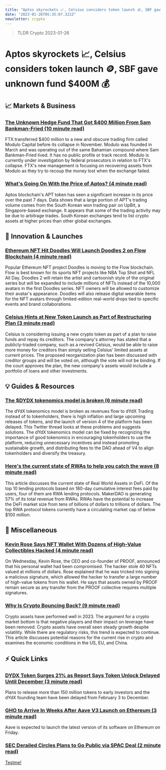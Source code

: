 ```yaml
---
title: "Aptos skyrockets 📈, Celsius considers token launch 🪙, SBF gave unknown fund $400M 💰"
date: "2023-01-26T05:35:07.322Z"
newsletter: crypto
---
```


> TLDR Crypto 2023-01-26

# Aptos skyrockets 📈, Celsius considers token launch 🪙, SBF gave unknown fund $400M 💰

## 📈 Markets & Business

### [The Unknown Hedge Fund That Got $400 Million From Sam Bankman-Fried (10 minute read)](https://archive.is/zKFLi#selection-371.0-374.0?utm_source=tldrnewsletter)

FTX transferred $400 million to a new and obscure trading firm called Modulo Capital before its collapse in November. Modulo was founded in March and was operating out of the same Bahamian compound where Sam Bankman-Fried lived. It has no public profile or track record. Modulo is currently under investigation by federal prosecutors in relation to FTX's collapse. FTX's new management is focusing on recovering assets from Modulo as they try to recoup the money lost when the exchange failed.

### [What's Going On With the Price of Aptos? (4 minute read)](https://decrypt.co/120009/whats-going-on-aptos-price?utm_source=tldrnewsletter)

Aptos blockchain's APT token has seen a significant increase in its price over the past 7 days. Data shows that a large portion of APT's trading volume comes from the South Korean won trading pair on UpBit, a Singapore-based exchange. It appears that some of the trading activity may be due to arbitrage trades. South Korean exchanges tend to list crypto assets at higher prices than other global exchanges.

## 🚀 Innovation & Launches

### [Ethereum NFT Hit Doodles Will Launch Doodles 2 on Flow Blockchain (4 minute read)](https://decrypt.co/119958/ethereum-nft-hit-doodles-launch-doodles-2-flow-blockchain?utm_source=tldrnewsletter)

Popular Ethereum NFT project Doodles is moving to the Flow blockchain. Flow is best known for its sports NFT projects like NBA Top Shot and NFL All Day. Doodles 2 will retain the artist and cartoonish style of the original series but will be expanded to include millions of NFTs instead of the 10,000 avatars in the first Doodles series. NFT owners will be allowed to customize their avatar's appearance. Doodles will also release digital wearable items for the NFT avatars through limited-edition real-world drops tied to specific events and brand collaborations.

### [Celsius Hints at New Token Launch as Part of Restructuring Plan (3 minute read)](https://decrypt.co/119944/celsius-hints-new-token-launch-part-restructuring-plan-report?utm_source=tldrnewsletter)

Celsius is considering issuing a new crypto token as part of a plan to raise funds and repay its creditors. The company's attorney has stated that a publicly-traded company, such as a revived Celsius, would be able to raise more money for creditors than simply selling Celsius' limited assets at current prices. The proposed reorganization plan has been discussed with creditor groups and will be voted on, although the vote will not be binding. If the court approves the plan, the new company's assets would include a portfolio of loans and other investments.

## 💡 Guides & Resources

### [The $DYDX tokenomics model is broken (6 minute read)](https://twitter.com/jdorman81/status/1617966345282551808?utm_source=tldrnewsletter)

The dYdX tokenomics model is broken as revenues flow to dYdX Trading instead of to tokenholders, there is high inflation and large upcoming releases of tokens, and the launch of version 4 of the platform has been delayed. This Twitter thread looks at these problems and suggests solutions. The dYdX tokenomics model can be fixed by recognizing the importance of good tokenomics in encouraging tokenholders to use the platform, reducing unnecessary incentives and instead promoting sustainable growth, and distributing fees to the DAO ahead of V4 to align tokenholders and diversify the treasury.

### [Here's the current state of RWAs to help you catch the wave (8 minute read)](https://twitter.com/DefiIgnas/status/1617799994903523331?utm_source=tldrnewsletter)

This article discusses the current state of Real World Assets in DeFi. Of the top 10 lending protocols based on 180-day cumulative interest fees paid by users, four of them are RWA lending protocols. MakerDAO is generating 57% of its total revenue from RWAs. RWAs have the potential to increase the DeFi market size from tens of billions of dollars to trillions of dollars. The top RWA protocol tokens currently have a circulating market cap of below $100 million.

## 🦄 Miscellaneous

### [Kevin Rose Says NFT Wallet With Dozens of High-Value Collectibles Hacked (4 minute read)](https://www.coindesk.com/web3/2023/01/25/kevin-rose-says-nft-wallet-with-dozens-of-high-value-collectibles-hacked/?utm_source=tldrnewsletter)

On Wednesday, Kevin Rose, the CEO and co-founder of PROOF, announced that his personal wallet had been compromised. The hacker stole 40 NFTs valued at millions of dollars. Rose explained that he was tricked into signing a malicious signature, which allowed the hacker to transfer a large number of high-value tokens from his wallet. He says that assets owned by PROOF remain secure as any transfer from the PROOF collective requires multiple signatures.

### [Why Is Crypto Bouncing Back? (9 minute read)](https://www.coindesk.com/consensus-magazine/2023/01/25/why-is-crypto-bouncing-back/?utm_source=tldrnewsletter)

Crypto assets have performed well in 2023. The argument for a crypto market bottom is that negative players and their impact on leverage have been removed. Crypto assets have overall seen steady growth despite volatility. While there are regulatory risks, this trend is expected to continue. This article discusses potential reasons for the current rise in crypto and examines the economic conditions in the US, EU, and China.

## ⚡️ Quick Links

### [DYDX Token Surges 21% as Report Says Token Unlock Delayed Until December (3 minute read)](https://www.coindesk.com/business/2023/01/25/dydx-token-surges-21-as-report-says-token-unlock-delayed-until-december/?utm_source=tldrnewsletter)

Plans to release more than 150 million tokens to early investors and the dYdX founding team have been delayed from February 3 to December.

### [GHO to Arrive In Weeks After Aave V3 Launch on Ethereum (3 minute read)](https://thedefiant.io/kuchelov-interview-gho-stablecoin?utm_source=tldrnewsletter)

Aave is expected to launch the latest version of its software on Ethereum on Friday.

### [SEC Derailed Circles Plans to Go Public via SPAC Deal (2 minute read)](https://www.coindesk.com/policy/2023/01/25/sec-derailed-circles-plans-to-go-public-via-spac-deal-report/?utm_source=tldrnewsletter)

[Testme!](/tldr/advertise)

